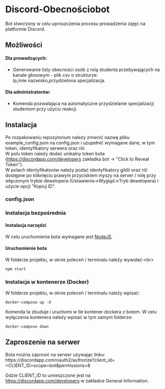 # Discord-Obecnościobot
Bot stworzony w celu uproszczenia procesu prowadzenia zajęć na platformie Discord. 

## Możliwości
#### Dla prowadzących:
* Generowanie listy obecności osób z rolą studenta przebywających na kanale głosowym - plik csv o strukturze:<br/> lp,imie nazwisko,przydzielona specjalizacja.

#### Dla administratorów:
* Komenda pozwalająca na automatyczne przydzielanie specjalizacji studentom przy użyciu reakcji.

## Instalacja
Po rozpakowaniu repozytorium należy zmienić nazwę pliku example_config.json na config.json i uzupełnić wymagane dane, w tym token, identyfikatory serwera oraz ról.<br/>
W polu token należy dodać unikalny token bota (https://discordapp.com/developers zakładka bot -> "Click to Reveal Token").<br/>
W polach identyfikatorów należy podać identyfikatory gildii oraz ról dostępne po kliknięciu prawym przyciskiem myszy na server / rolę przy włączonym trybie dewelopera (Ustawienia->Wygląd->Tryb dewelopera) i użycie opcji "Kopiuj ID".

### config.json

### Instalacja bezpośrednia
#### Instalacja narzędzi
W celu uruchomienia bota wymagane jest [NodeJS](https://nodejs.org/en/).

#### Uruchomienie bota
W folderze projektu, w oknie poleceń / terminalu należy wywołać:<br\>
```
npm start
```

### Instalacja w kontenerze (Docker)
W folderze projektu, w oknie poleceń / terminalu należy wpisać:<br/>
```
docker-compose up -d
```
Komenda ta zbuduje i uruchomi w tle kontener dockera z botem. W celu wyłączenia kontenera należy wpisać w tym samym folderze:<br/>
```
docker-compose down
```

## Zaproszenie na serwer

Bota można zaprosić na serwer używając linku: <br/>
https://<span></span>discordapp.<span></span>com/oauth2/authorize?client_id=<CLIENT_ID>scope=bot&permissions=8<br/>

Gdzie CLIENT_ID to umieszczone jest na https://discordapp.com/developers w zakładce General Information.





